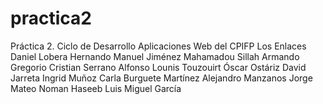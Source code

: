 # practica2
Práctica 2. Ciclo de Desarrollo Aplicaciones Web del CPIFP Los Enlaces
Daniel Lobera Hernando
Manuel Jiménez
Mahamadou Sillah
Armando Gregorio
Cristian Serrano Alfonso
Lounis Touzouirt
Óscar Ostáriz
David Jarreta
Ingrid Muñoz
Carla Burguete Martínez
Alejandro Manzanos
Jorge Mateo
Noman Haseeb
Luis Miguel García
